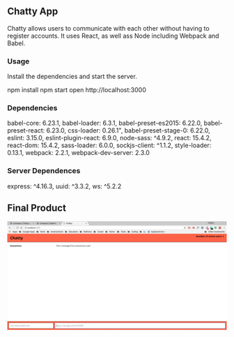 ## Chatty App

Chatty  allows users to communicate with each other without having to register accounts. It uses React, as well ass Node including Webpack and Babel.

### Usage


Install the dependencies and start the server.


npm install
npm start
open http://localhost:3000


### Dependencies

  babel-core: 6.23.1,
  babel-loader: 6.3.1,
  babel-preset-es2015: 6.22.0,
  babel-preset-react: 6.23.0,
  css-loader: 0.26.1",
  babel-preset-stage-0: 6.22.0,
  eslint: 3.15.0,
  eslint-plugin-react: 6.9.0,
  node-sass: ^4.9.2,
  react: 15.4.2,
  react-dom: 15.4.2,
  sass-loader: 6.0.0,
  sockjs-client: ^1.1.2,
  style-loader: 0.13.1,
  webpack: 2.2.1,
  webpack-dev-server: 2.3.0

### Server Dependences

express: ^4.16.3,
uuid: ^3.3.2,
ws: ^5.2.2

## Final Product

!['Presentation step by step'](https://github.com/PaulinaCoding/Chatty-App/blob/master/docs/chattyApp.gif)
